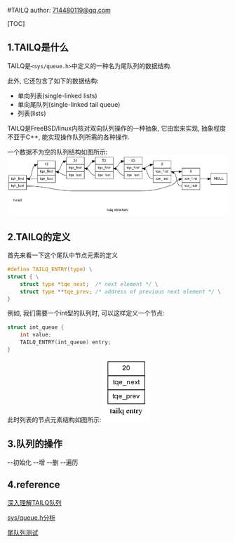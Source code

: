 #TAILQ
author: 714480119@qq.com

[TOC]
## 1.TAILQ是什么
TAILQ是`<sys/queue.h>`中定义的一种名为尾队列的数据结构.

此外, 它还包含了如下的数据结构:

- 单向列表(single-linked lists)
- 单向尾队列(single-linked tail queue)
- 列表(lists)

TAILQ是FreeBSD/linux内核对双向队列操作的一种抽象, 它由宏来实现, 抽象程度不亚于C++, 能实现操作队列所需的各种操作.

一个数据不为空的队列结构如图所示:
![](./tailq_structure.png)

## 2.TAILQ的定义
首先来看一下这个尾队中节点元素的定义

```c
#define TAILQ_ENTRY(type) \
struct { \
	struct type *tqe_next;	/* next element */ \
	struct type **tqe_prev;	/* address of previous next element */ \
}
```
例如, 我们需要一个int型的队列时, 可以这样定义一个节点:

```c
struct int_queue {
	int value;
	TAILQ_ENTRY(int_queue) entry;
}
```
此时列表的节点元素结构如图所示:
![](./entry.png)

## 3.队列的操作

--初始化
--增
--删
--遍历

## 4.reference

[深入理解TAILQ队列](http://blog.csdn.net/hunanchenxingyu/article/details/8648794)

[sys/queue.h分析](http://blog.csdn.net/astrotycoon/article/details/42917367)

[尾队列测试](http://blog.csdn.net/freeelinux/article/details/52781542)